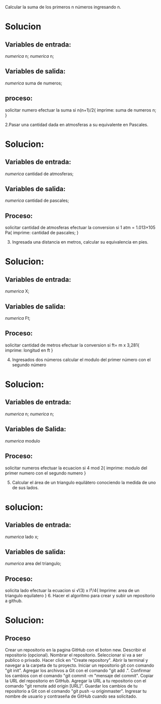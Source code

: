Calcular la suma de los primeros n números ingresando n.

# Solucion

## Variables de entrada:
*numerica* n;
*numerica* n;

## Variables de salida:
*numerica* suma de numeros;

## proceso:
solicitar numero 
efectuar la suma 
si n(n+1)/2{
    imprime: suma de numeros n;
}

2.Pasar una cantidad dada en atmosferas a su equivalente en Pascales.

# Solucion:

## Variables de entrada:
*numerica* cantidad de atmosferas;

## Variables de salida:
*numerica* cantidad de pascales;

## Proceso:
solicitar cantidad de atmosferas
efectuar la conversion
si 1 atm = 1.013×105 Pa{
    imprime: cantidad de pascales;
}

3. Ingresada una distancia en metros, calcular su equivalencia en pies.

# Solucion:

## Variables de entrada:
*numerica* X;

## Variables de salida:
*numerica* Ft;

## Proceso:
 solicitar cantidad de metros
 efectuar la conversion 
 si ft= m x 3,281{
    imprime: longitud en ft
 }

4. Ingresados dos números calcular el modulo del primer número con el segundo número

# Solucion:

## Variables de entrada:
*numerica* n;
*numerica* n;

## Variables de Salida:
*numerica* modulo 

## Proceso:
solicitar numeros
efectuar la ecuacion
si 4 mod 2{
    imprime: modulo del primer numero con el segundo numero
}

5. Calcular el área de un triangulo equilátero conociendo la medida de uno de sus lados.

# solucion:

## Variables de entrada:
*numerica* lado x;

## Variables de salida: 
*numerica* area del triangulo;

## Proceso:
solicita lado
efectuar la ecuacion
si √(3) x l²/4{
    Imprime: area de un triangulo equilatero
}
6. Hacer el algoritmo para crear y subir un repositorio a github.

# Solucion:

## Proceso 
 Crear un repositorio en la pagina GitHub con el boton new.
 Describir el repositorio (opcional).
 Nombrar el repositorio.
 Seleccionar si va a ser publico o privado.
 Hacer click en "Create repository".
 Abrir la terminal y navegar a la carpeta de tu proyecto.
 Iniciar un repositorio git con comando "git init".
 Agregar los archivos a Git con el comando "git add .".
 Confirmar los cambios con el comando "git commit -m "mensaje del commit".
 Copiar la URL del repositorio en GitHub.
 Agregar la URL a tu repositorio con el comando "git remote add origin [URL]".
 Guardar los cambios de tu repositorio a Git con el comando "git push -u originmaster".
 Ingresar tu nombre de usuario y contraseña de GitHub cuando sea solicitado.
